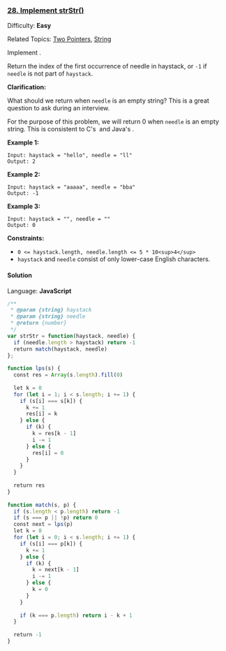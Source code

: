 ### [28\. Implement strStr()](https://leetcode.com/problems/implement-strstr/)

Difficulty: **Easy**  

Related Topics: [Two Pointers](https://leetcode.com/tag/two-pointers/), [String](https://leetcode.com/tag/string/)


Implement .

Return the index of the first occurrence of needle in haystack, or `-1` if `needle` is not part of `haystack`.

**Clarification:**

What should we return when `needle` is an empty string? This is a great question to ask during an interview.

For the purpose of this problem, we will return 0 when `needle` is an empty string. This is consistent to C's  and Java's .

**Example 1:**

```
Input: haystack = "hello", needle = "ll"
Output: 2
```

**Example 2:**

```
Input: haystack = "aaaaa", needle = "bba"
Output: -1
```

**Example 3:**

```
Input: haystack = "", needle = ""
Output: 0
```

**Constraints:**

*   `0 <= haystack.length, needle.length <= 5 * 10<sup>4</sup>`
*   `haystack` and `needle` consist of only lower-case English characters.


#### Solution

Language: **JavaScript**

```javascript
/**
 * @param {string} haystack
 * @param {string} needle
 * @return {number}
 */
var strStr = function(haystack, needle) {
  if (needle.length > haystack) return -1
  return match(haystack, needle)
};
​
function lps(s) {
  const res = Array(s.length).fill(0)
​
  let k = 0
  for (let i = 1; i < s.length; i += 1) {
    if (s[i] === s[k]) {
      k += 1
      res[i] = k
    } else {
      if (k) {
        k = res[k - 1]
        i -= 1
      } else {
        res[i] = 0
      }
    }
  }
​
  return res
}
​
function match(s, p) {
  if (s.length < p.length) return -1
  if (s === p || !p) return 0
  const next = lps(p)
  let k = 0
  for (let i = 0; i < s.length; i += 1) {
    if (s[i] === p[k]) {
      k += 1
    } else {
      if (k) {
        k = next[k - 1]
        i -= 1
      } else {
        k = 0
      }
    }
​
    if (k === p.length) return i - k + 1
  }
​
  return -1
}
```
